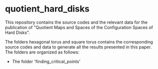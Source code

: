 # quotient_hard_disks
This repository contains the source codes and the relevant data for the publication of "Quotient Maps and Spaces of the Configuration Spaces of Hard Disks".

The folders hexagonal torus and square torus contains the corresponding source codes and data to generate all the results presented in this paper. The folders are organized as follows:

- The folder 'finding_critical_points'
